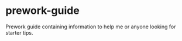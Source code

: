 # prework-guide
Prework guide containing information to help me or anyone looking for starter tips.
